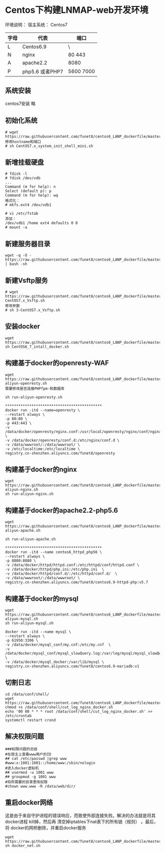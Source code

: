 # Centos下构建LNMAP-web开发环境

环境说明：
宿主系统： Centos7

| 字母| 代表 | 端口 |
|---|---|---|
| L | Centos6.9 | \ |
| N | nginx |80 443|
| A | apache2.2 | 8080 |
| P | php5.6 或者PHP7 |5600 7000 |

## 系统安装
centos7安装 略

## 初始化系统

```
# wget https://raw.githubusercontent.com/funet8/centos6_LANP_dockerfile/master/shell/CentOS7.x_system_init_shell_mini.sh
修改hostname和端口
# sh CentOS7.x_system_init_shell_mini.sh
```

## 新增挂载硬盘
```
# fdisk -l
# fdisk /dev/vdb
...
Command (m for help): n
Select (default p): p
Command (m for help): wq
格式化：
# mkfs.ext4 /dev/vdb1

# vi /etc/fstab 
添加：
/dev/vdb1 /home ext4 defaults 0 0 
# mount -a

```


## 新建服务器目录
```
wget -q -O - https://raw.githubusercontent.com/funet8/centos6_LANP_dockerfile/master/shell/create_dir.sh | bash -sh
```

## 新建Vsftp服务
```
# wget https://raw.githubusercontent.com/funet8/centos6_LANP_dockerfile/master/shell/3-CentOS7.x_Vsftp.sh
修改参数
# sh 3-CentOS7.x_Vsftp.sh
```


## 安装docker
```
wget https://raw.githubusercontent.com/funet8/centos6_LANP_dockerfile/master/shell/CentOS6_7_intall_docker.sh
sh CentOS6_7_intall_docker.sh
```


## 构建基于docker的openresty-WAF
```
wget https://raw.githubusercontent.com/funet8/centos6_LANP_dockerfile/master/shell/run-aliyun-openresty.sh
需要修改是否连接PHPfpm-和数据库

sh run-aliyun-openresty.sh

********************************************
docker run -itd --name=openresty \
--restart always \
-p 80:80 \
-p 443:443 \
-v /data/docker/openresty/nginx.conf:/usr/local/openresty/nginx/conf/nginx.conf \
-v /data/docker/openresty/conf.d:/etc/nginx/conf.d \
-v /data/wwwroot/:/data/wwwroot/ \
-v /etc/localtime:/etc/localtime \
registry.cn-shenzhen.aliyuncs.com/funet8/openresty

```

## 构建基于docker的nginx
```
wget https://raw.githubusercontent.com/funet8/centos6_LANP_dockerfile/master/shell/run-aliyun-nginx.sh
sh run-aliyun-nginx.sh
```

## 构建基于docker的apache2.2-php5.6
```
wget https://raw.githubusercontent.com/funet8/centos6_LANP_dockerfile/master/shell/run-aliyun-apache.sh

sh run-aliyun-apache.sh

********************************************
docker run -itd --name centos6_httpd_php56 \
--restart always \
-p 8080:8080 \
-v /data/docker/httpd/httpd.conf:/etc/httpd/conf/httpd.conf \
-v /data/docker/httpd/php.ini:/etc/php.ini  \
-v /data/docker/httpd/conf.d/:/etc/httpd/conf.d/  \
-v /data/wwwroot/:/data/wwwroot/ \
registry.cn-shenzhen.aliyuncs.com/funet8/centos6.9-httpd-php:v5.7
```

## 构建基于docker的mysql
```
wget https://raw.githubusercontent.com/funet8/centos6_LANP_dockerfile/master/shell/run-aliyun-mysql.sh
sh run-aliyun-mysql.sh

docker run -itd --name mysql \
--restart always \
-p 61950:3306 \
-v /data/docker/mysql_conf/my.cnf:/etc/my.cnf  \
-v /data/docker/mysql_conf/mysql_slowQuery.log:/var/log/mysql/mysql_slowQuery.log \
-v /data/docker/mysql_docker:/var/lib/mysql \
registry.cn-shenzhen.aliyuncs.com/funet8/centos6.9-mariadb:v1

```

## 切割日志

```
cd /data/conf/shell/
wget https://raw.githubusercontent.com/funet8/centos6_LANP_dockerfile/master/shell/cut_log_nginx_docker.sh
chmod +x /data/conf/shell/cut_log_nginx_docker.sh
echo '00 00 * * * root /data/conf/shell/cut_log_nginx_docker.sh' >> /etc/crontab
systemctl restart crond
```

## 解决权限问题
```
###权限问题的总结
#在宿主上查看www用户的ID
## cat /etc/passwd |grep www
#www:x:1001:1001::/home/www:/sbin/nologin
#进入docker虚拟机
## usermod -u 1001 www
## groupmod -g 1001 www
#将所需要的目录更改权限
#chown www.www -R /data/web/dir/
```


## 重启docker网络

这是由于来自守护进程的错误响应，而致使外部连接失败。解决的办法就是将其docker进程 kill掉，然后再 清空掉iptables下nat表下的所有链（规则） 。最后，将 docker的网桥删除，并重启docker服务
```
wget https://raw.githubusercontent.com/funet8/centos6_LANP_dockerfile/master/shell/docker_net.sh
sh docker_net.sh
```

